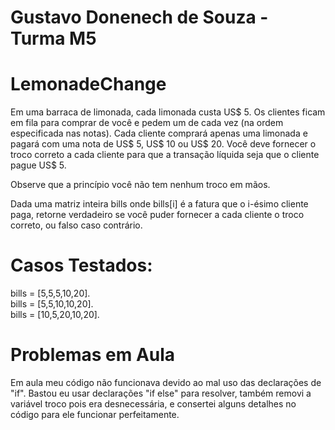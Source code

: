 # Gustavo Donenech de Souza - Turma M5 

# LemonadeChange
Em uma barraca de limonada, cada limonada custa US$ 5. Os clientes ficam em fila para comprar de você e pedem um de cada vez (na ordem especificada nas notas). Cada cliente comprará apenas uma limonada e pagará com uma nota de US$ 5, US$ 10 ou US$ 20. Você deve fornecer o troco correto a cada cliente para que a transação líquida seja que o cliente pague US$ 5.

Observe que a princípio você não tem nenhum troco em mãos.

Dada uma matriz inteira bills onde bills[i] é a fatura que o i-ésimo cliente paga, retorne verdadeiro se você puder fornecer a cada cliente o troco correto, ou falso caso contrário.

# Casos Testados:
bills = [5,5,5,10,20].  
bills = [5,5,10,10,20].  
bills = [10,5,20,10,20].  

# Problemas em Aula
Em aula meu código não funcionava devido ao mal uso das declarações de "if". Bastou eu usar declarações "if else" para resolver, também removi a variável troco pois era desnecessária, e consertei alguns detalhes no código para ele funcionar perfeitamente.

